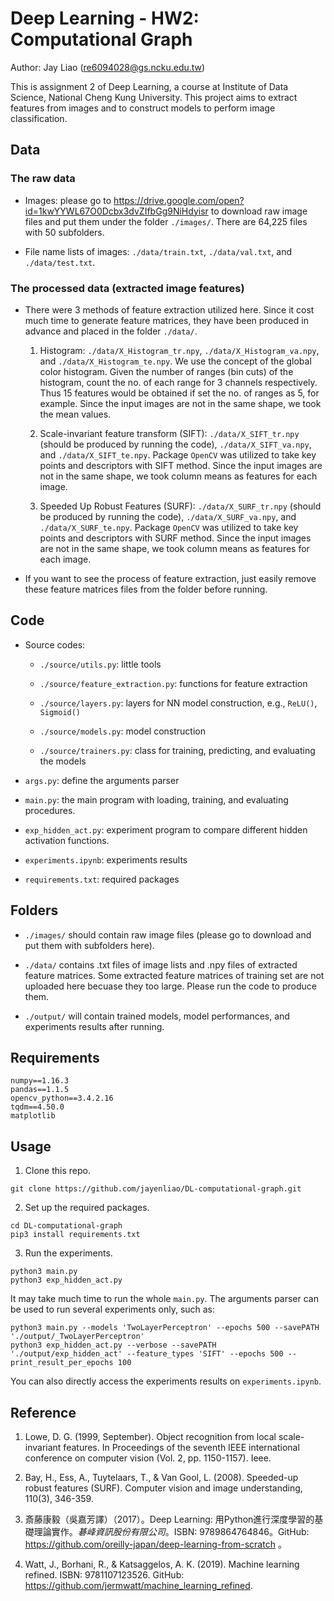 # Deep Learning - HW2: Computational Graph

Author: Jay Liao (re6094028@gs.ncku.edu.tw)

This is assignment 2 of Deep Learning, a course at Institute of Data Science, National Cheng Kung University. This project aims to extract features from images and to construct models to perform image classification.

## Data

### The raw data
    
- Images: please go to https://drive.google.com/open?id=1kwYYWL67O0Dcbx3dvZIfbGg9NiHdyisr to download raw image files and put them under the folder `./images/`. There are 64,225 files with 50 subfolders.

- File name lists of images: `./data/train.txt`, `./data/val.txt`, and `./data/test.txt`.

### The processed data (extracted image features)

- There were 3 methods of feature extraction utilized here. Since it cost much time to generate feature matrices, they have been produced in advance and placed in the folder `./data/`.

    1. Histogram:  `./data/X_Histogram_tr.npy`,  `./data/X_Histogram_va.npy`, and  `./data/X_Histogram_te.npy`. We use the concept of the global color histogram. Given the number of ranges (bin cuts) of the histogram, count the no. of each range for 3 channels respectively. Thus 15 features would be obtained if set the no. of ranges as 5, for example. Since the input images are not in the same shape, we took the mean values.
 
    2. Scale-invariant feature transform (SIFT): `./data/X_SIFT_tr.npy` (should be produced by running the code),  `./data/X_SIFT_va.npy`, and  `./data/X_SIFT_te.npy`. Package `OpenCV` was utilized to take key points and descriptors with SIFT method. Since the input images are not in the same shape,  we took column means as features for each image.

    3. Speeded Up Robust Features (SURF):  `./data/X_SURF_tr.npy` (should be produced by running the code),  `./data/X_SURF_va.npy`, and  `./data/X_SURF_te.npy`. Package `OpenCV` was utilized to take key points and descriptors with SURF method. Since the input images are not in the same shape,  we took column means as features for each image.

- If you want to see the process of feature extraction, just easily remove these feature matrices files from the folder before running. 

## Code

- Source codes:

    - `./source/utils.py`: little tools

    - `./source/feature_extraction.py`: functions for feature extraction

    - `./source/layers.py`: layers for NN model construction, e.g., `ReLU()`, `Sigmoid()`

    - `./source/models.py`: model construction
    
    - `./source/trainers.py`: class for training, predicting, and evaluating the models

- `args.py`: define the arguments parser

- `main.py`: the main program with loading, training, and evaluating procedures.

- `exp_hidden_act.py`: experiment program to compare different hidden activation functions.

-  `experiments.ipynb`: experiments results

- `requirements.txt`: required packages

## Folders

- `./images/` should contain raw image files (please go to download and put them with subfolders here).

- `./data/` contains .txt files of image lists and .npy files of extracted feature matrices. Some extracted feature matrices of training set are not uploaded here becuase they too large. Please run the code to produce them.

- `./output/` will contain trained models, model performances, and experiments results after running. 

## Requirements

```
numpy==1.16.3
pandas==1.1.5
opencv_python==3.4.2.16
tqdm==4.50.0
matplotlib
```

## Usage

1. Clone this repo.

```
git clone https://github.com/jayenliao/DL-computational-graph.git
```

2. Set up the required packages.

```
cd DL-computational-graph
pip3 install requirements.txt
```

3. Run the experiments.

```
python3 main.py
python3 exp_hidden_act.py
```

It may take much time to run the whole `main.py`. The arguments parser can be used to run several experiments only, such as:

```
python3 main.py --models 'TwoLayerPerceptron' --epochs 500 --savePATH './output/_TwoLayerPerceptron'
python3 exp_hidden_act.py --verbose --savePATH './output/exp_hidden_act' --feature_types 'SIFT' --epochs 500 --print_result_per_epochs 100
```

You can also directly access the experiments results on `experiments.ipynb`.

## Reference

1. Lowe, D. G. (1999, September). Object recognition from local scale-invariant features. In Proceedings of the seventh IEEE international conference on computer vision (Vol. 2, pp. 1150-1157). Ieee.

2. Bay, H., Ess, A., Tuytelaars, T., & Van Gool, L. (2008). Speeded-up robust features (SURF). Computer vision and image understanding, 110(3), 346-359.

3. 斎藤康毅（吳嘉芳譯）（2017）。Deep Learning: 用Python進行深度學習的基礎理論實作。*碁峰資訊股份有限公司*。ISBN: 9789864764846。GitHub: https://github.com/oreilly-japan/deep-learning-from-scratch 。

4. Watt, J., Borhani, R., & Katsaggelos, A. K. (2019). Machine learning refined. ISBN: 9781107123526. GitHub: https://github.com/jermwatt/machine_learning_refined.
